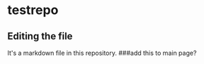 # testrepo

## Editing the file

It's a markdown file in this repository. 
###add this to main page?
